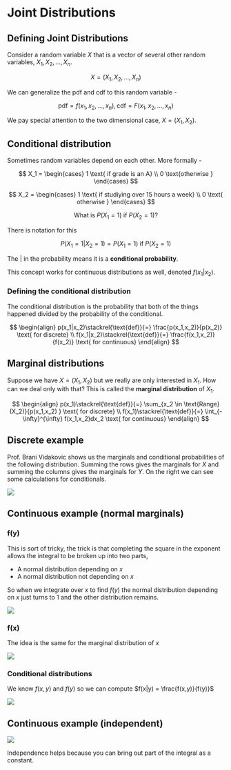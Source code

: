 # Joint Distributions

## Defining Joint Distributions

Consider a random variable $X$ that is a vector of several other random variables, $X_1,X_2,...,X_n$.

$$X = (X_1,X_2,...,X_n)$$

We can generalize the pdf and cdf to this random variable -

$$\text{pdf} = f(x_1,x_2,...,x_n), \text{cdf}=F(x_1,x_2,...,x_n)$$

We pay special attention to the two dimensional case, $X=(X_1,X_2)$.

## Conditional distribution

Sometimes random variables depend on each other. More formally -

$$
X_1 = \begin{cases}
   1 \text{ if grade is an A} \\
  0 \text{otherwise }
\end{cases}
$$

$$
X_2 = \begin{cases}
1 \text{ if studiying over 15 hours a week} \\
0 \text{ otherwise }
\end{cases}
$$

$$
\text{What is } P(X_1 = 1) \text{ if } P(X_2 = 1)?
$$

There is notation for this

$$P(X_1=1|X_2=1) = P(X_1 = 1) \text{ if } P(X_2 = 1)$$

The | in the probability means it is a **conditional probability**.

This concept works for continuous distributions as well, denoted $f(x_1|x_2)$.

### Defining the conditional distribution

The conditional distribution is the probability that both of the things happened divided by the probability of the conditional.

$$
\begin{align}
p(x_1|x_2)\stackrel{\text{def}}{=} \frac{p(x_1,x_2)}{p(x_2)} \text{ for discrete} \\
f(x_1|x_2)\stackrel{\text{def}}{=} \frac{f(x_1,x_2)}{f(x_2)} \text{ for continuous}
\end{align}
$$

## Marginal distributions

Suppose we have $X=(X_1,X_2)$ but we really are only interested in $X_1$. How can we deal only with that? This is called the **marginal distribution** of $X_1$.

$$
\begin{align}
p(x_1)\stackrel{\text{def}}{=} \sum_{x_2 \in \text{Range}(X_2)}{p(x_1,x_2) }  \text{ for discrete} \\
f(x_1)\stackrel{\text{def}}{=} \int_{-\infty}^{\infty} f(x_1,x_2)dx_2 \text{ for continuous}
\end{align}
$$

## Discrete example

Prof. Brani Vidakovic shows us the marginals and conditional probabilities of the following distribution. Summing the rows gives the marginals for $X$ and summing the columns gives the marginals for $Y$. On the right we can see some calculations for conditionals.

![](./images/discrete-marginals.png)

## Continuous example (normal marginals)

### f(y)

This is sort of tricky, the trick is that completing the square in the exponent allows the integral to be broken up into two parts,

- A normal distribution depending on $x$
- A normal distribution not depending on $x$

So when we integrate over $x$ to find $f(y)$ the normal distribution depending on $x$ just turns to 1 and the other distribution remains.

![](./images/continuous-marginal-y.png)

### f(x)

The idea is the same for the marginal distribution of $x$

![](./images/continuous-marginal-x.png)

### Conditional distributions

We know $f(x,y)$ and $f(y)$ so we can compute $f(x|y) = \frac{f(x,y)}{f(y)}$

![](./images/continuous-conditional.png)

## Continuous example (independent)

![](./images/continuous-conditional-indep.png)

Independence helps because you can bring out part of the integral as a constant.
